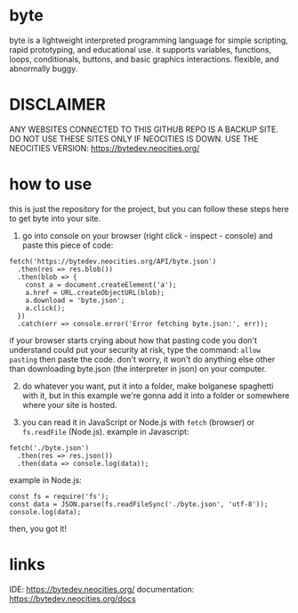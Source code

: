 # byte
byte is a lightweight interpreted programming language for simple scripting, rapid prototyping, and educational use. it supports variables, functions, loops, conditionals, buttons, and basic graphics interactions.
flexible, and abnormally buggy.

# DISCLAIMER
ANY WEBSITES CONNECTED TO THIS GITHUB REPO IS A BACKUP SITE. DO NOT USE THESE SITES ONLY IF NEOCITIES IS DOWN.
USE THE NEOCITIES VERSION: https://bytedev.neocities.org/

# how to use
this is just the repository for the project, but you can follow these steps here to get byte into your site.
1. go into console on your browser (right click - inspect - console) and paste this piece of code:

```
fetch('https://bytedev.neocities.org/API/byte.json')
  .then(res => res.blob())
  .then(blob => {
    const a = document.createElement('a');
    a.href = URL.createObjectURL(blob);
    a.download = 'byte.json';
    a.click();
  })
  .catch(err => console.error('Error fetching byte.json:', err));
```

if your browser starts crying about how that pasting code you don't understand could put your security at risk, type the command: 
`allow pasting`
then paste the code. don't worry, it won't do anything else other than downloading byte.json (the interpreter in json) on your computer.

2. do whatever you want, put it into a folder, make bolganese spaghetti with it, but in this example we're gonna add it into a folder or somewhere where your site is hosted.

3. you can read it in JavaScript or Node.js with `fetch` (browser) or `fs.readFile` (Node.js).
example in Javascript:
```
fetch('./byte.json')
  .then(res => res.json())
  .then(data => console.log(data));
```

example in Node.js:
```
const fs = require('fs');
const data = JSON.parse(fs.readFileSync('./byte.json', 'utf-8'));
console.log(data);
```

then, you got it!

# links

IDE: https://bytedev.neocities.org/
documentation: https://bytedev.neocities.org/docs
